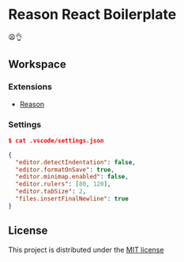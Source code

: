 # Reason React Boilerplate

😩👌

## Workspace

### Extensions

- [Reason](https://marketplace.visualstudio.com/items?itemName=jaredly.reason-vscode)

### Settings

```json
$ cat .vscode/settings.json

{
  "editor.detectIndentation": false,
  "editor.formatOnSave": true,
  "editor.minimap.enabled": false,
  "editor.rulers": [80, 120],
  "editor.tabSize": 2,
  "files.insertFinalNewline": true
}
```

## License

This project is distributed under the [MIT license](LICENSE)
